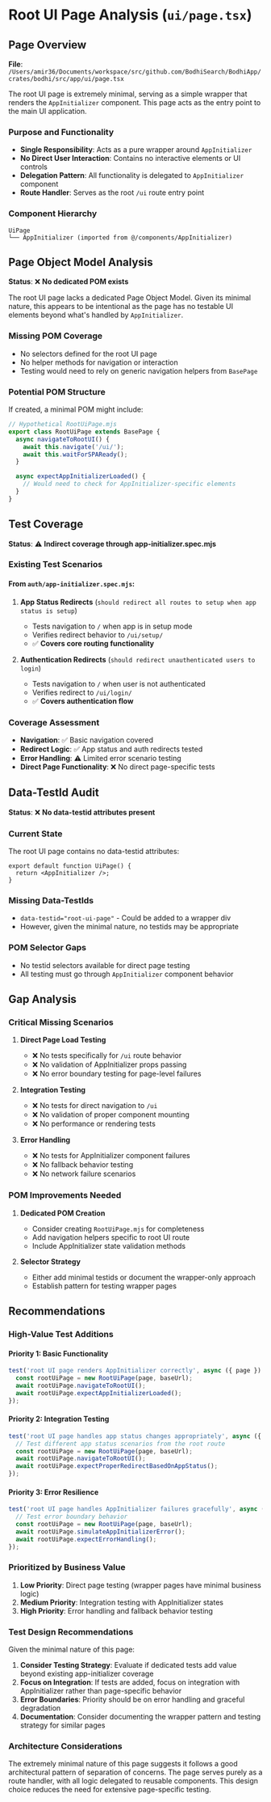 # Root UI Page Analysis (`ui/page.tsx`)

## Page Overview

**File**: `/Users/amir36/Documents/workspace/src/github.com/BodhiSearch/BodhiApp/crates/bodhi/src/app/ui/page.tsx`

The root UI page is extremely minimal, serving as a simple wrapper that renders the `AppInitializer` component. This page acts as the entry point to the main UI application.

### Purpose and Functionality
- **Single Responsibility**: Acts as a pure wrapper around `AppInitializer`
- **No Direct User Interaction**: Contains no interactive elements or UI controls
- **Delegation Pattern**: All functionality is delegated to `AppInitializer` component
- **Route Handler**: Serves as the root `/ui` route entry point

### Component Hierarchy
```
UiPage
└── AppInitializer (imported from @/components/AppInitializer)
```

## Page Object Model Analysis

**Status**: ❌ **No dedicated POM exists**

The root UI page lacks a dedicated Page Object Model. Given its minimal nature, this appears to be intentional as the page has no testable UI elements beyond what's handled by `AppInitializer`.

### Missing POM Coverage
- No selectors defined for the root UI page
- No helper methods for navigation or interaction
- Testing would need to rely on generic navigation helpers from `BasePage`

### Potential POM Structure
If created, a minimal POM might include:
```javascript
// Hypothetical RootUiPage.mjs
export class RootUiPage extends BasePage {
  async navigateToRootUI() {
    await this.navigate('/ui/');
    await this.waitForSPAReady();
  }

  async expectAppInitializerLoaded() {
    // Would need to check for AppInitializer-specific elements
  }
}
```

## Test Coverage

**Status**: ⚠️ **Indirect coverage through app-initializer.spec.mjs**

### Existing Test Scenarios

#### From `auth/app-initializer.spec.mjs`:
1. **App Status Redirects** (`should redirect all routes to setup when app status is setup`)
   - Tests navigation to `/` when app is in setup mode
   - Verifies redirect behavior to `/ui/setup/`
   - ✅ **Covers core routing functionality**

2. **Authentication Redirects** (`should redirect unauthenticated users to login`)
   - Tests navigation to `/` when user is not authenticated
   - Verifies redirect to `/ui/login/`
   - ✅ **Covers authentication flow**

### Coverage Assessment
- **Navigation**: ✅ Basic navigation covered
- **Redirect Logic**: ✅ App status and auth redirects tested
- **Error Handling**: ⚠️ Limited error scenario testing
- **Direct Page Functionality**: ❌ No direct page-specific tests

## Data-TestId Audit

**Status**: ❌ **No data-testid attributes present**

### Current State
The root UI page contains no data-testid attributes:
```tsx
export default function UiPage() {
  return <AppInitializer />;
}
```

### Missing Data-TestIds
- `data-testid="root-ui-page"` - Could be added to a wrapper div
- However, given the minimal nature, no testids may be appropriate

### POM Selector Gaps
- No testid selectors available for direct page testing
- All testing must go through `AppInitializer` component behavior

## Gap Analysis

### Critical Missing Scenarios

1. **Direct Page Load Testing**
   - ❌ No tests specifically for `/ui` route behavior
   - ❌ No validation of AppInitializer props passing
   - ❌ No error boundary testing for page-level failures

2. **Integration Testing**
   - ❌ No tests for direct navigation to `/ui`
   - ❌ No validation of proper component mounting
   - ❌ No performance or rendering tests

3. **Error Handling**
   - ❌ No tests for AppInitializer component failures
   - ❌ No fallback behavior testing
   - ❌ No network failure scenarios

### POM Improvements Needed

1. **Dedicated POM Creation**
   - Consider creating `RootUiPage.mjs` for completeness
   - Add navigation helpers specific to root UI route
   - Include AppInitializer state validation methods

2. **Selector Strategy**
   - Either add minimal testids or document the wrapper-only approach
   - Establish pattern for testing wrapper pages

## Recommendations

### High-Value Test Additions

#### Priority 1: Basic Functionality
```javascript
test('root UI page renders AppInitializer correctly', async ({ page }) => {
  const rootUiPage = new RootUiPage(page, baseUrl);
  await rootUiPage.navigateToRootUI();
  await rootUiPage.expectAppInitializerLoaded();
});
```

#### Priority 2: Integration Testing
```javascript
test('root UI page handles app status changes appropriately', async ({ page }) => {
  // Test different app status scenarios from the root route
  const rootUiPage = new RootUiPage(page, baseUrl);
  await rootUiPage.navigateToRootUI();
  await rootUiPage.expectProperRedirectBasedOnAppStatus();
});
```

#### Priority 3: Error Resilience
```javascript
test('root UI page handles AppInitializer failures gracefully', async ({ page }) => {
  // Test error boundary behavior
  const rootUiPage = new RootUiPage(page, baseUrl);
  await rootUiPage.simulateAppInitializerError();
  await rootUiPage.expectErrorHandling();
});
```

### Prioritized by Business Value

1. **Low Priority**: Direct page testing (wrapper pages have minimal business logic)
2. **Medium Priority**: Integration testing with AppInitializer states
3. **High Priority**: Error handling and fallback behavior testing

### Test Design Recommendations

Given the minimal nature of this page:

1. **Consider Testing Strategy**: Evaluate if dedicated tests add value beyond existing app-initializer coverage
2. **Focus on Integration**: If tests are added, focus on integration with AppInitializer rather than page-specific behavior
3. **Error Boundaries**: Priority should be on error handling and graceful degradation
4. **Documentation**: Consider documenting the wrapper pattern and testing strategy for similar pages

### Architecture Considerations

The extremely minimal nature of this page suggests it follows a good architectural pattern of separation of concerns. The page serves purely as a route handler, with all logic delegated to reusable components. This design choice reduces the need for extensive page-specific testing.